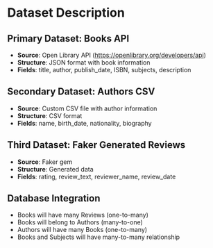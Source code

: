 # Dataset Description

## Primary Dataset: Books API
- **Source**: Open Library API (https://openlibrary.org/developers/api)
- **Structure**: JSON format with book information
- **Fields**: title, author, publish_date, ISBN, subjects, description

## Secondary Dataset: Authors CSV
- **Source**: Custom CSV file with author information
- **Structure**: CSV format
- **Fields**: name, birth_date, nationality, biography

## Third Dataset: Faker Generated Reviews
- **Source**: Faker gem
- **Structure**: Generated data
- **Fields**: rating, review_text, reviewer_name, review_date

## Database Integration
- Books will have many Reviews (one-to-many)
- Books will belong to Authors (many-to-one)
- Authors will have many Books (one-to-many)
- Books and Subjects will have many-to-many relationship